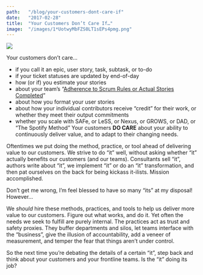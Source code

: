 ```yaml
---
path:	"/blog/your-customers-dont-care-if"
date:	"2017-02-28"
title:	"Your Customers Don’t Care If…"
image:	"/images/1*UotwyMbFZS0LT1sEPs4pmg.png"
---
```


![](/images/1*UotwyMbFZS0LT1sEPs4pmg.png)

Your customers don’t care…

* if you call it an epic, user story, task, subtask, or to-do
* if your ticket statuses are updated by end-of-day
* how (or if) you estimate your stories
* about your team’s “[Adherence to Scrum Rules or Actual Stories Completed](http://pragmaticmarketing.com/resources/9-scrum-metrics-to-keep-your-team-on-track)”
* about how you format your user stories
* about how your individual contributors receive “credit” for their work, or whether they meet their output commitments
* whether you scale with SAFe, or LeSS, or Nexus, or GROWS, or DAD, or “The Spotify Method”
Your customers **DO CARE** about your ability to continuously deliver value, and to adapt to their changing needs.

Oftentimes we put doing the method, practice, or tool ahead of delivering value to our customers. We strive to do “it” well, without asking whether “it” actually benefits our customers (and our teams). Consultants sell “it”, authors write about “it”, we implement “it” or do an “it” transformation, and then pat ourselves on the back for being kickass it-ilists. Mission accomplished.

Don’t get me wrong, I’m feel blessed to have so many “its” at my disposal! However…

We *should* hire these methods, practices, and tools to help us deliver more value to our customers. Figure out what works, and do it. Yet often the needs we seek to fulfill are purely internal. The practices act as trust and safety proxies. They buffer departments and silos, let teams interface with the “business”, give the illusion of accountability, add a veneer of measurement, and temper the fear that things aren’t under control.

So the next time you’re debating the details of a certain “it”, step back and think about your customers and your frontline teams. Is the “it” doing its job?

